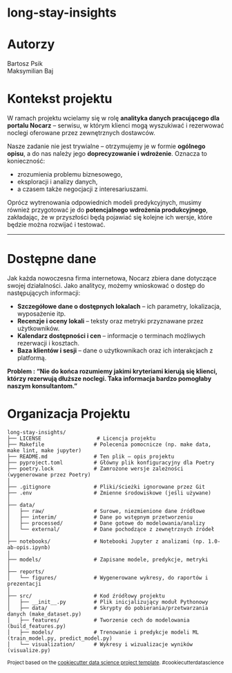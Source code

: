 long-stay-insights
==============================

# Autorzy
Bartosz Psik <br>
Maksymilian Baj


# Kontekst projektu

W ramach projektu wcielamy się w rolę **analityka danych pracującego dla portalu Nocarz** – serwisu, w którym klienci mogą wyszukiwać i rezerwować noclegi oferowane przez zewnętrznych dostawców.

Nasze zadanie nie jest trywialne – otrzymujemy je w formie **ogólnego opisu**, a do nas należy jego **doprecyzowanie i wdrożenie**. Oznacza to konieczność:
- zrozumienia problemu biznesowego,
- eksploracji i analizy danych,
- a czasem także negocjacji z interesariuszami.

Oprócz wytrenowania odpowiednich modeli predykcyjnych, musimy również przygotować je do **potencjalnego wdrożenia produkcyjnego**, zakładając, że w przyszłości będą pojawiać się kolejne ich wersje, które będzie można rozwijać i testować.

---

# Dostępne dane

Jak każda nowoczesna firma internetowa, Nocarz zbiera dane dotyczące swojej działalności. Jako analitycy, możemy wnioskować o dostęp do następujących informacji:

- **Szczegółowe dane o dostępnych lokalach** – ich parametry, lokalizacja, wyposażenie itp.
- **Recenzje i oceny lokali** – teksty oraz metryki przyznawane przez użytkowników.
- **Kalendarz dostępności i cen** – informacje o terminach możliwych rezerwacji i kosztach.
- **Baza klientów i sesji** – dane o użytkownikach oraz ich interakcjach z platformą.

**Problem : “Nie do końca rozumiemy jakimi kryteriami kierują się klienci, którzy rezerwują dłuższe noclegi. Taka informacja bardzo pomogłaby naszym konsultantom.”**



# Organizacja Projektu
```text
long-stay-insights/
├── LICENSE                  # Licencja projektu
├── Makefile                # Polecenia pomocnicze (np. make data, make lint, make jupyter)
├── README.md               # Ten plik – opis projektu
├── pyproject.toml          # Główny plik konfiguracyjny dla Poetry
├── poetry.lock             # Zamrożone wersje zależności (wygenerowane przez Poetry)
│
├── .gitignore              # Pliki/ścieżki ignorowane przez Git
├── .env                    # Zmienne środowiskowe (jeśli używane)
│
├── data/
│   ├── raw/                # Surowe, niezmienione dane źródłowe
│   ├── interim/            # Dane po wstępnym przetworzeniu
│   ├── processed/          # Dane gotowe do modelowania/analizy
│   └── external/           # Dane pochodzące z zewnętrznych źródeł
│
├── notebooks/              # Notebooki Jupyter z analizami (np. 1.0-ab-opis.ipynb)
│
├── models/                 # Zapisane modele, predykcje, metryki
│
├── reports/
│   └── figures/            # Wygenerowane wykresy, do raportów i prezentacji
│
├── src/                    # Kod źródłowy projektu
│   ├── __init__.py         # Plik inicjalizujący moduł Pythonowy
│   ├── data/               # Skrypty do pobierania/przetwarzania danych (make_dataset.py)
│   ├── features/           # Tworzenie cech do modelowania (build_features.py)
│   ├── models/             # Trenowanie i predykcje modeli ML (train_model.py, predict_model.py)
│   └── visualization/      # Wykresy i wizualizacje wyników (visualize.py)
```

<p><small>Project based on the <a target="_blank" href="https://drivendata.github.io/cookiecutter-data-science/">cookiecutter data science project template</a>. #cookiecutterdatascience</small></p>
